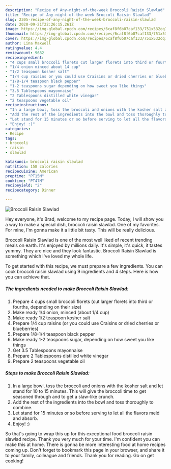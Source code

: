 ```yaml
---
description: "Recipe of Any-night-of-the-week Broccoli Raisin Slawlad"
title: "Recipe of Any-night-of-the-week Broccoli Raisin Slawlad"
slug: 2305-recipe-of-any-night-of-the-week-broccoli-raisin-slawlad
date: 2020-09-21T22:26:15.261Z
image: https://img-global.cpcdn.com/recipes/6caf8f6b07caf133/751x532cq70/broccoli-raisin-slawlad-recipe-main-photo.jpg
thumbnail: https://img-global.cpcdn.com/recipes/6caf8f6b07caf133/751x532cq70/broccoli-raisin-slawlad-recipe-main-photo.jpg
cover: https://img-global.cpcdn.com/recipes/6caf8f6b07caf133/751x532cq70/broccoli-raisin-slawlad-recipe-main-photo.jpg
author: Lina Maxwell
ratingvalue: 4.4
reviewcount: 9632
recipeingredient:
- "4 cups small broccoli florets cut larger florets into third or fourths depending on their size"
- "1/4 onion minced about 14 cup"
- "1/2 teaspoon kosher salt"
- "1/4 cup raisins or you could use Craisins or dried cherries or blueberries"
- "1/8-1/4 teaspoon black pepper"
- "1-2 teaspoons sugar depending on how sweet you like things"
- "3.5 Tablespoons mayonnaise"
- "2 Tablespoons distilled white vinegar"
- "2 teaspoons vegetable oil"
recipeinstructions:
- "In a large bowl, toss the broccoli and onions with the kosher salt and let stand for 10 to 15 minutes. This will give the broccoli time to get seasoned through and to get a slaw-like crunch."
- "Add the rest of the ingredients into the bowl and toss thoroughly to combine."
- "Let stand for 15 minutes or so before serving to let all the flavors meld and absorb."
- "Enjoy! :)"
categories:
- Recipe
tags:
- broccoli
- raisin
- slawlad

katakunci: broccoli raisin slawlad 
nutrition: 158 calories
recipecuisine: American
preptime: "PT15M"
cooktime: "PT47M"
recipeyield: "2"
recipecategory: Dinner

---
```



![Broccoli Raisin Slawlad](https://img-global.cpcdn.com/recipes/6caf8f6b07caf133/751x532cq70/broccoli-raisin-slawlad-recipe-main-photo.jpg)

Hey everyone, it's Brad, welcome to my recipe page. Today, I will show you a way to make a special dish, broccoli raisin slawlad. One of my favorites. For mine, I'm gonna make it a little bit tasty. This will be really delicious.

Broccoli Raisin Slawlad is one of the most well liked of recent trending meals on earth. It's enjoyed by millions daily. It's simple, it's quick, it tastes yummy. They are nice and they look fantastic. Broccoli Raisin Slawlad is something which I've loved my whole life.




To get started with this recipe, we must prepare a few ingredients. You can cook broccoli raisin slawlad using 9 ingredients and 4 steps. Here is how you can achieve that.

<!--inarticleads1-->

##### The ingredients needed to make Broccoli Raisin Slawlad:

1. Prepare 4 cups small broccoli florets (cut larger florets into third or fourths, depending on their size)
1. Make ready 1/4 onion, minced (about 1/4 cup)
1. Make ready 1/2 teaspoon kosher salt
1. Prepare 1/4 cup raisins (or you could use Craisins or dried cherries or blueberries)
1. Prepare 1/8-1/4 teaspoon black pepper
1. Make ready 1-2 teaspoons sugar, depending on how sweet you like things
1. Get 3.5 Tablespoons mayonnaise
1. Prepare 2 Tablespoons distilled white vinegar
1. Prepare 2 teaspoons vegetable oil




<!--inarticleads2-->

##### Steps to make Broccoli Raisin Slawlad:

1. In a large bowl, toss the broccoli and onions with the kosher salt and let stand for 10 to 15 minutes. This will give the broccoli time to get seasoned through and to get a slaw-like crunch.
1. Add the rest of the ingredients into the bowl and toss thoroughly to combine.
1. Let stand for 15 minutes or so before serving to let all the flavors meld and absorb.
1. Enjoy! :)




So that's going to wrap this up for this exceptional food broccoli raisin slawlad recipe. Thank you very much for your time. I'm confident you can make this at home. There is gonna be more interesting food at home recipes coming up. Don't forget to bookmark this page in your browser, and share it to your family, colleague and friends. Thank you for reading. Go on get cooking!

